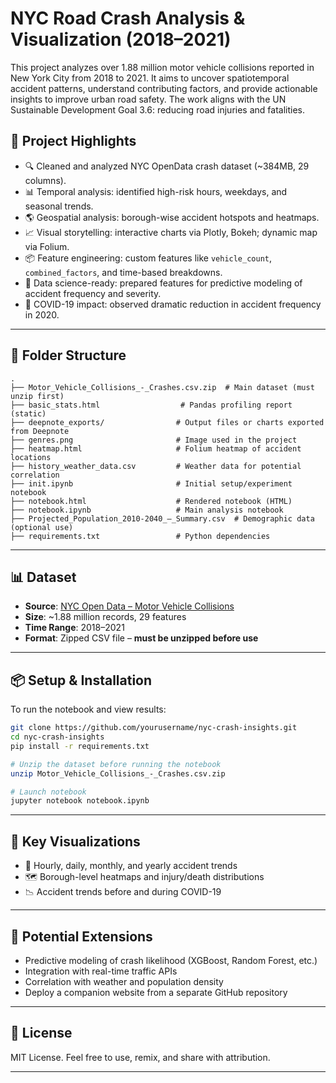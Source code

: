 
# NYC Road Crash Analysis & Visualization (2018–2021)

This project analyzes over 1.88 million motor vehicle collisions reported in New York City from 2018 to 2021. It aims to uncover spatiotemporal accident patterns, understand contributing factors, and provide actionable insights to improve urban road safety. The work aligns with the UN Sustainable Development Goal 3.6: reducing road injuries and fatalities.

## 🚀 Project Highlights

- 🔍 Cleaned and analyzed NYC OpenData crash dataset (~384MB, 29 columns).
- 📊 Temporal analysis: identified high-risk hours, weekdays, and seasonal trends.
- 🌎 Geospatial analysis: borough-wise accident hotspots and heatmaps.
- 📈 Visual storytelling: interactive charts via Plotly, Bokeh; dynamic map via Folium.
- 📦 Feature engineering: custom features like `vehicle_count`, `combined_factors`, and time-based breakdowns.
- 🧠 Data science-ready: prepared features for predictive modeling of accident frequency and severity.
- 🎯 COVID-19 impact: observed dramatic reduction in accident frequency in 2020.

---

## 📁 Folder Structure

```
.
├── Motor_Vehicle_Collisions_-_Crashes.csv.zip  # Main dataset (must unzip first)
├── basic_stats.html                  # Pandas profiling report (static)
├── deepnote_exports/                # Output files or charts exported from Deepnote
├── genres.png                       # Image used in the project
├── heatmap.html                     # Folium heatmap of accident locations
├── history_weather_data.csv         # Weather data for potential correlation
├── init.ipynb                       # Initial setup/experiment notebook
├── notebook.html                    # Rendered notebook (HTML)
├── notebook.ipynb                   # Main analysis notebook
├── Projected_Population_2010-2040_–_Summary.csv  # Demographic data (optional use)
├── requirements.txt                 # Python dependencies
```

---

## 📊 Dataset

- **Source**: [NYC Open Data – Motor Vehicle Collisions](https://data.cityofnewyork.us/Public-Safety/Motor-Vehicle-Collisions-Crashes/h9gi-nx95)
- **Size**: ~1.88 million records, 29 features
- **Time Range**: 2018–2021
- **Format**: Zipped CSV file – **must be unzipped before use**

---

## 📦 Setup & Installation

To run the notebook and view results:

```bash
git clone https://github.com/yourusername/nyc-crash-insights.git
cd nyc-crash-insights
pip install -r requirements.txt

# Unzip the dataset before running the notebook
unzip Motor_Vehicle_Collisions_-_Crashes.csv.zip

# Launch notebook
jupyter notebook notebook.ipynb
```

---

## 📍 Key Visualizations

- 📆 Hourly, daily, monthly, and yearly accident trends
- 🗺️ Borough-level heatmaps and injury/death distributions
- 📉 Accident trends before and during COVID-19

---

## 🔮 Potential Extensions

- Predictive modeling of crash likelihood (XGBoost, Random Forest, etc.)
- Integration with real-time traffic APIs
- Correlation with weather and population density
- Deploy a companion website from a separate GitHub repository

---

## 📄 License

MIT License. Feel free to use, remix, and share with attribution.

---
